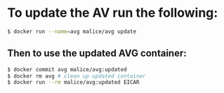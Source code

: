 # To update the AV run the following:

```bash
$ docker run --name=avg malice/avg update
```

## Then to use the updated AVG container:

```bash
$ docker commit avg malice/avg:updated
$ docker rm avg # clean up updated container
$ docker run --rm malice/avg:updated EICAR
```
